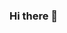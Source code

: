 ### Hi there 👋

<!--
**bryanlaurentio/bryanlaurentio** is a ✨ _special_ ✨ repository because its `README.md` (this file) appears on your GitHub profile.

Here are some ideas to get you started:

[![Anurag's GitHub stats](https://github-readme-stats.vercel.app/api?username=bryanlaurentio)](https://github.com/anuraghazra/github-readme-stats)




